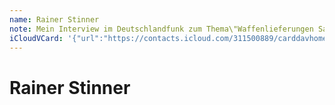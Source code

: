 ```yaml
---
name: Rainer Stinner
note: Mein Interview im Deutschlandfunk zum Thema\"Waffenlieferungen Saudi\"incl. der Forderung nach mehr Transparenz http://t.co/3iK2EhZh
iCloudVCard: '{"url":"https://contacts.icloud.com/311500889/carddavhome/card/ZGU4NzAwYWYtMmFlZS00YmU5LWE4NGItYmJlNzZjMmQzZjVh.vcf","etag":"\"kmfhetr7\"","data":"BEGIN:VCARD\r\nVERSION:3.0\r\nFN:\r\nN:Stinner;Rainer;;;\r\nUID:de8700af-2aee-4be9-a84b-bbe76c2d3f5a\r\nPRODID:ez-vcard 0.9.13-fc\r\nREV:2025-04-03T22:06:37Z\r\nORG:;\r\nNOTE:Mein Interview im Deutschlandfunk zum Thema\\\"Waffenlieferungen Saudi\\\"\r\n incl. der Forderung nach mehr Transparenz http://t.co/3iK2EhZh\r\nPHOTO;VALUE=uri:https://gateway.icloud.com/contacts/311500889/ck/card/d2e85\r\n 0208881d01de68314aa3ee1a2ca\r\nEND:VCARD"}'
---
```

# Rainer Stinner